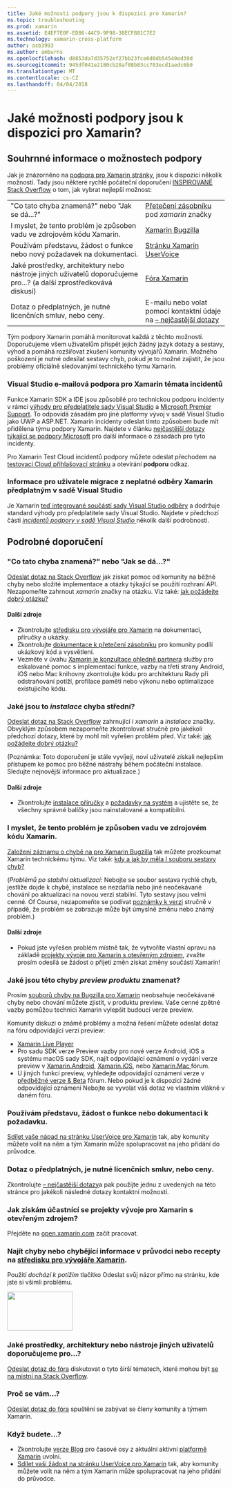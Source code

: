 ```yaml
---
title: Jaké možnosti podpory jsou k dispozici pro Xamarin?
ms.topic: troubleshooting
ms.prod: xamarin
ms.assetid: E4EF7E0F-ED86-44C9-9F98-38ECF881C7E2
ms.technology: xamarin-cross-platform
author: asb3993
ms.author: amburns
ms.openlocfilehash: d8853da7d35752ef27bb23fce6d0db54540ed39d
ms.sourcegitcommit: 945df041e2180cb20af08b83cc703ecd1aedc6b0
ms.translationtype: MT
ms.contentlocale: cs-CZ
ms.lasthandoff: 04/04/2018
---
```

# <a name="what-support-options-are-available-for-xamarin"></a>Jaké možnosti podpory jsou k dispozici pro Xamarin?

## <a name="summary-of-support-options"></a>Souhrnné informace o možnostech podpory

Jak je znázorněno na [podpora pro Xamarin stránky](https://www.xamarin.com/support), jsou k dispozici několik možností.  Tady jsou některé rychlé počáteční doporučení [INSPIROVANÉ Stack Overflow](http://stackoverflow.com/help/product-support) o tom, jak vybrat nejlepší možnost:

|   |   |
|---|---|
|"Co tato chyba znamená?" nebo "Jak se dá...?"|[Přetečení zásobníku](http://stackoverflow.com/questions/ask?tags=xamarin) pod *xamarin* značky|
|I myslet, že tento problém je způsoben vadu ve zdrojovém kódu Xamarin.|[Xamarin Bugzilla](https://bugzilla.xamarin.com/page.cgi?id=bug-writing.html)|
|Používám představu, žádost o funkce nebo nový požadavek na dokumentaci.|[Stránku Xamarin UserVoice](https://xamarin.uservoice.com)|
|Jaké prostředky, architektury nebo nástroje jiných uživatelů doporučujeme pro...? (a další zprostředkovává diskusí)|[Fóra Xamarin](https://forums.xamarin.com)|
|Dotaz o předplatných, je nutné licenčních smluv, nebo ceny.|E-mailu nebo volat pomocí kontaktní údaje na [– nejčastější dotazy](https://www.xamarin.com/faq)|

Tým podpory Xamarin pomáhá monitorovat každá z těchto možností.  Doporučujeme všem uživatelům přispět jejich žádný jazyk dotazy a sestavy, výhod a pomáhá rozšiřovat zkušení komunity vývojářů Xamarin.  Možného poškození je nutné odesílat sestavy chyb, pokud je to možné zajistit, že jsou problémy oficiálně sledovanými technického týmu Xamarin.

<a name="Visual_Studio_email_support_incidents_for_Xamarin_topics"/>

### <a name="visual-studio-email-support-incidents-for-xamarin-topics"></a>Visual Studio e-mailová podpora pro Xamarin témata incidentů

Funkce Xamarin SDK a IDE jsou způsobilé pro technickou podporu incidenty v rámci [výhody pro předplatitele sady Visual Studio](https://msdn.microsoft.com/subscriptions/bb266240) a [Microsoft Premier Support](https://www.microsoft.com/en-us/microsoftservices/support.aspx).  To odpovídá zásadám pro jiné platformy vývoj v sadě Visual Studio jako UWP a ASP.NET.  Xamarin incidenty odeslat tímto způsobem bude mít přidělena týmu podpory Xamarin.  Najdete v článku [nejčastější dotazy týkající se podpory Microsoft](https://support.microsoft.com/gp/offerprophone) pro další informace o zásadách pro tyto incidenty.

Pro Xamarin Test Cloud incidentů podpory můžete odeslat přechodem na [testovací Cloud přihlašovací stránku](https://testcloud.xamarin.com/login) a otevírání **podporu** odkaz.

### <a name="information-for-users-migrating-from-expired-xamarin-subscriptions-to-visual-studio-subscriptions"></a>Informace pro uživatele migrace z neplatné odběry Xamarin předplatným v sadě Visual Studio

Je Xamarin [teď integrované součástí sady Visual Studio odběry](https://blog.xamarin.com/xamarin-for-all/) a dodržuje standard výhody pro předplatitele sady Visual Studio.  Najdete v předchozí části [ *incidentů podpory v sadě Visual Studio* ](#Visual_Studio_email_support_incidents_for_Xamarin_topics) několik další podrobnosti.

## <a name="detailed-recommendations"></a>Podrobné doporučení

### <a name="what-does-this-error-mean-or-how-do-i--"></a>"Co tato chyba znamená?" nebo "Jak se dá...?"

[Odeslat dotaz na Stack Overflow](http://stackoverflow.com/questions/ask?tags=xamarin) jak získat pomoc od komunity na běžné chyby nebo složité implementace a otázky týkající se použití rozhraní API.  Nezapomeňte zahrnout _xamarin_ značky na otázku.  Viz také: [jak požádejte dobrý otázku?](http://stackoverflow.com/help/how-to-ask)

#### <a name="additional-resources"></a>Další zdroje

-   Zkontrolujte [středisku pro vývojáře pro Xamarin](/index.md) na dokumentaci, příručky a ukázky.
-   Zkontrolujte [dokumentace k přetečení zásobníku](http://stackoverflow.com/documentation) pro komunity podílí ukázkový kód a vysvětlení.
-   Vezměte v úvahu [Xamarin je konzultace ohledně partnera](https://www.xamarin.com/consulting-partners) služby pro eskalované pomoc s implementací funkce, vazby na třetí strany Android, iOS nebo Mac knihovny zkontrolujte kódu pro architekturu Rady při odstraňování potíží, profilace paměti nebo výkonu nebo optimalizace existujícího kódu.

### <a name="what-does-this-installation-error-mean"></a>Jaké jsou to _instalace_ chyba střední?

[Odeslat dotaz na Stack Overflow](http://stackoverflow.com/questions/ask?tags=xamarin+installation) zahrnující i _xamarin_ a _instalace_ značky.  Obvyklým způsobem nezapomeňte zkontrolovat stručně pro jakékoli předchozí dotazy, které by mohl mít vyřešen problém před.  Viz také: [jak požádejte dobrý otázku?](http://stackoverflow.com/help/how-to-ask)

(Poznámka: Toto doporučení je stále vyvíjejí, noví uživatelé získali nejlepším přístupem ke pomoc pro běžné nástrahy během počáteční instalace.  Sledujte nejnovější informace pro aktualizace.)

#### <a name="additional-resources"></a>Další zdroje

-   Zkontrolujte [instalace příručky](~/cross-platform/get-started/installation/index.md) a [požadavky na systém](~/cross-platform/get-started/requirements.md) a ujistěte se, že všechny správné balíčky jsou nainstalované a kompatibilní.

### <a name="i-believe-this-problem-is-caused-by-a-defect-in-the-xamarin-source-code"></a>I myslet, že tento problém je způsoben vadu ve zdrojovém kódu Xamarin.

[Založení záznamu o chybě na pro Xamarin Bugzilla](https://bugzilla.xamarin.com/page.cgi?id=bug-writing.html) tak můžete prozkoumat Xamarin technickému týmu.  Viz také: [kdy a jak by měla I souboru sestavy chyb?](~/cross-platform/troubleshooting/questions/howto-file-bug.md)

(*Problémů po stabilní aktualizací*: Nebojte se soubor sestava rychlé chyb, jestliže dojde k chybě, instalace se nezdařila nebo jiné neočekávané chování po aktualizaci na novou verzi stabilní.  Tyto sestavy jsou velmi cenné.  Of Course, nezapomeňte se podívat [poznámky k verzi](https://developer.xamarin.com/releases/) stručně v případě, že problém se zobrazuje může být úmyslně změnu nebo známý problém.)

#### <a name="additional-resources"></a>Další zdroje

-   Pokud jste vyřešen problém místně tak, že vytvoříte vlastní opravu na základě [projekty vývoje pro Xamarin s otevřeným zdrojem](http://open.xamarin.com/), zvažte prosím odesílá se žádost o přijetí změn získat změny součástí Xamarin!

### <a name="what-does-this-error-in-a-preview-product-mean"></a>Jaké jsou této chyby _preview produktu_ znamenat?

Prosím [souborů chyby na Bugzilla pro Xamarin](https://bugzilla.xamarin.com/page.cgi?id=bug-writing.html) neobsahuje neočekávané chyby nebo chování můžete zjistit, v produktu preview.  Vaše cenné zpětné vazby pomůžou technici Xamarin vylepšit budoucí verze preview.

Komunity diskuzi o známé problémy a možná řešení můžete odeslat dotaz na fóru odpovídající verzi preview:

-   [Xamarin Live Player](https://forums.xamarin.com/categories/live-player)
-   Pro sadu SDK verze Preview vazby pro nové verze Android, iOS a systému macOS sady SDK, najít odpovídající oznámení o vydání verze preview v [Xamarin.Android](http://forums.xamarin.com/categories/android), [Xamarin.iOS](http://forums.xamarin.com/categories/ios), nebo [Xamarin.Mac ](http://forums.xamarin.com/categories/mac) fórum.
-   U jiných funkcí preview, vyhledejte odpovídající oznámení verze v [předběžné verze & Beta](http://forums.xamarin.com/categories/xamarin-prerelease) fórum.  Nebo pokud je k dispozici žádné odpovídající oznámení Nebojte se vyvolat váš dotaz ve vlastním vlákně v daném fóru.

### <a name="i-have-an-idea-feature-request-or-documentation-request"></a>Používám představu, žádost o funkce nebo dokumentaci k požadavku.

[Sdílet vaše nápad na stránku UserVoice pro Xamarin](https://xamarin.uservoice.com) tak, aby komunity můžete volit na něm a tým Xamarin může spolupracovat na jeho přidání do průvodce.

### <a name="i-have-a-question-about-subscriptions-licensing-or-pricing"></a>Dotaz o předplatných, je nutné licenčních smluv, nebo ceny.

Zkontrolujte [– nejčastější dotazy](https://www.xamarin.com/faq)a pak použijte jednu z uvedených na této stránce pro jakékoli následné dotazy kontaktní možností.

### <a name="how-do-i-get-involved-in-xamarins-open-source-development-projects"></a>Jak získám účastnící se projekty vývoje pro Xamarin s otevřeným zdrojem?

Přejděte na [open.xamarin.com](http://open.xamarin.com/) začít pracovat.

### <a name="i-found-a-mistake-or-missing-information-in-the-guides-or-recipes-on-the-xamarin-developer-centerindexmd"></a>Najít chyby nebo chybějící informace v průvodci nebo recepty na [středisku pro vývojáře Xamarin](/index.md).

Použití _dochází k potížím_ tlačítko Odeslat svůj názor přímo na stránku, kde jste si všimli problému.

[<img src="support-options-images/feedback.png" style="width: 152px; height: 90px;">](support-options-images/feedback.png)

### <a name="what-resources-frameworks-or-tools-do-other-users-recommend-for--"></a>Jaké prostředky, architektury nebo nástroje jiných uživatelů doporučujeme pro...?

[Odeslat dotaz do fóra](https://forums.xamarin.com/) diskutovat o tyto širší tématech, které mohou být [se na místní na Stack Overflow](http://stackoverflow.com/help/dont-ask).

### <a name="why-do-you--"></a>Proč se vám...?

[Odeslat dotaz do fóra](https://forums.xamarin.com/) spuštění se zabývat se členy komunity a týmem Xamarin.

### <a name="when-will-you--"></a>Když budete...?

-   Zkontrolujte [verze Blog](http://releases.xamarin.com/) pro časové osy z aktuální aktivní [platformě Xamarin](https://www.xamarin.com/platform) uvolní.
-   [Sdílet vaši žádost na stránku UserVoice pro Xamarin](https://xamarin.uservoice.com) tak, aby komunity můžete volit na něm a tým Xamarin může spolupracovat na jeho přidání do průvodce.

